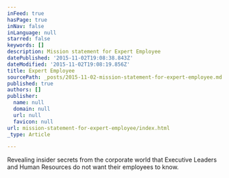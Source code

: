 ```yaml
---
inFeed: true
hasPage: true
inNav: false
inLanguage: null
starred: false
keywords: []
description: Mission statement for Expert Employee
datePublished: '2015-11-02T19:08:38.843Z'
dateModified: '2015-11-02T19:08:19.856Z'
title: Expert Employee
sourcePath: _posts/2015-11-02-mission-statement-for-expert-employee.md
published: true
authors: []
publisher:
  name: null
  domain: null
  url: null
  favicon: null
url: mission-statement-for-expert-employee/index.html
_type: Article

---
```

Revealing insider secrets from the corporate world that Executive Leaders and Human Resources do not want their employees to know.